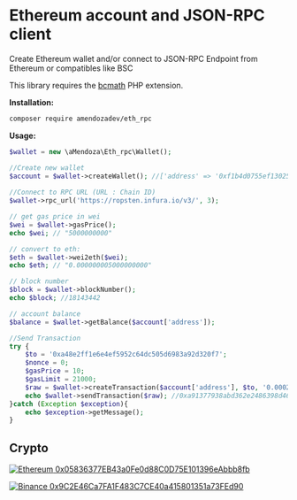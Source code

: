 # Ethereum account and JSON-RPC client

Create Ethereum wallet and/or connect to JSON-RPC Endpoint from Ethereum or compatibles like BSC

This library requires the [bcmath](http://php.net/manual/en/book.bc.php) PHP extension.

**Installation:**

```bash
composer require amendozadev/eth_rpc
```


**Usage:**

```php
$wallet = new \aMendoza\Eth_rpc\Wallet();

//Create new wallet
$account = $wallet->createWallet(); //['address' => '0xf1b4d0755ef13025c8b1b398237652b7c3ea8dc0', 'private_key' => '81011e578366208ab232d726cb910d1dffd132c84659cede2bfc6b5d0404d234'] 
		
//Connect to RPC URL (URL : Chain ID)
$wallet->rpc_url('https://ropsten.infura.io/v3/', 3);

// get gas price in wei
$wei = $wallet->gasPrice();
echo $wei; // "5000000000"

// convert to eth:
$eth = $wallet->wei2eth($wei);
echo $eth; // "0.000000005000000000"

// block number
$block = $wallet->blockNumber();
echo $block; //18143442

// account balance
$balance = $wallet->getBalance($account['address']);

//Send Transaction
try {
    $to = '0xa48e2ff1e6e4ef5952c64dc505d6983a92d320f7';
    $nonce = 0;
    $gasPrice = 10;
    $gasLimit = 21000;
	$raw = $wallet->createTransaction($account['address'], $to, '0.0002', $account['private_key'], $nonce, $gasPrice, $gasLimit);
	echo $wallet->sendTransaction($raw); //0xa91377938abd362e2486398d467a6c7c96b1100424ef1d20318e82bffbd8f0e8
}catch (Exception $exception){
	echo $exception->getMessage();
}
```

## Crypto

[![Ethereum](https://raw.githubusercontent.com/spothq/cryptocurrency-icons/master/32/color/eth.png) 0x05836377EB43a0Fe0d88C0D75E101396eAbbb8fb][Ethereum]

[![Binance](https://raw.githubusercontent.com/spothq/cryptocurrency-icons/master/32/color/bnb.png) 0x9C2E46Ca7FA1F483C7CE40a415801351a73FEd90][Binance]

[Ethereum]: https://etherscan.io/address/0x05836377EB43a0Fe0d88C0D75E101396eAbbb8fb "Donate with Ethereum"

[Binance]: https://bscscan.com/address/0x9C2E46Ca7FA1F483C7CE40a415801351a73FEd90 "Donate with Binance Smart Chain"